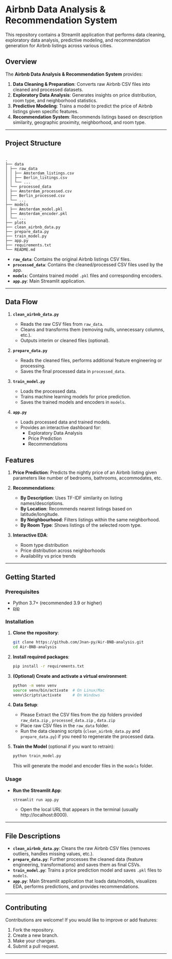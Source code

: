 # Airbnb Data Analysis & Recommendation System

This repository contains a Streamlit application that performs data cleaning, exploratory data analysis, predictive modeling, and recommendation generation for Airbnb listings across various cities.

## Overview

The **Airbnb Data Analysis & Recommendation System** provides:

1. **Data Cleaning & Preparation**: Converts raw Airbnb CSV files into cleaned and processed datasets.
2. **Exploratory Data Analysis**: Generates insights on price distribution, room type, and neighborhood statistics.
3. **Predictive Modeling**: Trains a model to predict the price of Airbnb listings given specific features.
4. **Recommendation System**: Recommends listings based on description similarity, geographic proximity, neighborhood, and room type.

---

## Project Structure

```

.
├── data
│ ├── raw_data
│ │ ├── Amsterdam_listings.csv
│ │ ├── Berlin_listings.csv
│ │ └── ...
│ └── processed_data
│ ├── Amsterdam_processed.csv
│ ├── Berlin_processed.csv
│ └── ...
├── models
│ ├── Amsterdam_model.pkl
│ ├── Amsterdam_encoder.pkl
│ └── ...
├── plots
├── clean_airbnb_data.py
├── prepare_data.py
├── train_model.py
├── app.py
├── requirements.txt
└── README.md

```

- **`raw_data`**: Contains the original Airbnb listings CSV files.
- **`processed_data`**: Contains the cleaned/processed CSV files used by the app.
- **`models`**: Contains trained model `.pkl` files and corresponding encoders.
- **`app.py`**: Main Streamlit application.

---

## Data Flow

1. **`clean_airbnb_data.py`**

   - Reads the raw CSV files from `raw_data`.
   - Cleans and transforms them (removing nulls, unnecessary columns, etc.).
   - Outputs interim or cleaned files (optional).

2. **`prepare_data.py`**

   - Reads the cleaned files, performs additional feature engineering or processing.
   - Saves the final processed data in `processed_data`.

3. **`train_model.py`**

   - Loads the processed data.
   - Trains machine learning models for price prediction.
   - Saves the trained models and encoders in `models`.

4. **`app.py`**
   - Loads processed data and trained models.
   - Provides an interactive dashboard for:
     - Exploratory Data Analysis
     - Price Prediction
     - Recommendations

## Features

1. **Price Prediction**:
   Predicts the nightly price of an Airbnb listing given parameters like number of bedrooms, bathrooms, accommodates, etc.

2. **Recommendations**:

   - **By Description**: Uses TF-IDF similarity on listing names/descriptions.
   - **By Location**: Recommends nearest listings based on latitude/longitude.
   - **By Neighbourhood**: Filters listings within the same neighborhood.
   - **By Room Type**: Shows listings of the selected room type.

3. **Interactive EDA**:
   - Room type distribution
   - Price distribution across neighborhoods
   - Availability vs price trends

---

## Getting Started

### Prerequisites

- Python 3.7+ (recommended 3.9 or higher)
- [pip](https://pip.pypa.io/en/stable/installation/)

### Installation

1. **Clone the repository**:
   ```bash
   git clone https://github.com/Jnan-py/Air-BNB-analysis.git
   cd Air-BNB-analysis
   ```


2. **Install required packages**:

   ```bash
   pip install -r requirements.txt
   ```

3. **(Optional) Create and activate a virtual environment**:

   ```bash
   python -m venv venv
   source venv/bin/activate  # On Linux/Mac
   venv\Scripts\activate     # On Windows
   ```

4. **Data Setup**:

   - Please Extract the CSV files from the zip folders provided `raw_data.zip` , `processed_data.zip` , `data.zip`
   - Place raw CSV files in the `raw_data` folder.
   - Run the data cleaning scripts (`clean_airbnb_data.py` and `prepare_data.py`) if you need to regenerate the processed data.

5. **Train the Model** (optional if you want to retrain):
   ```bash
   python train_model.py
   ```
   This will generate the model and encoder files in the `models` folder.

### Usage

- **Run the Streamlit App**:
  ```bash
  streamlit run app.py
  ```
  - Open the local URL that appears in the terminal (usually http://localhost:8000).

---

## File Descriptions

- **`clean_airbnb_data.py`**: Cleans the raw Airbnb CSV files (removes outliers, handles missing values, etc.).
- **`prepare_data.py`**: Further processes the cleaned data (feature engineering, transformations) and saves them as final CSVs.
- **`train_model.py`**: Trains a price prediction model and saves `.pkl` files to `models`.
- **`app.py`**: Main Streamlit application that loads data/models, visualizes EDA, performs predictions, and provides recommendations.

---

## Contributing

Contributions are welcome! If you would like to improve or add features:

1. Fork the repository.
2. Create a new branch.
3. Make your changes.
4. Submit a pull request.

---
